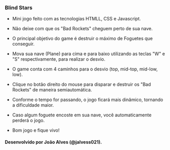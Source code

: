 ### Blind Stars

- Mini jogo feito com as tecnologias HTMLL, CSS e Javascript.

- Não deixe com que os "Bad Rockets" cheguem perto de sua nave.

- O principal objetivo do game é destruir o máximo de Foguetes que conseguir.

- Mova sua nave (Plane) para cima e para baixo utilizando as teclas "W" e "S" respectivamente, para realizar o desvio.

- O game conta com 4 caminhos para o desvio (top, mid-top, mid-low, low).

- Clique no botão direito do mouse para disparar e destruir os "Bad Rockets" de maneira semiautomática.

- Conforme o tempo for passando, o jogo ficará mais dinâmico, tornando a dificuldade maior.

- Caso algum foguete encoste em sua nave, você automaticamente perderá o jogo.

- Bom jogo e fique vivo!


#### Desenvolvido por João Alves (@jalvess021).
